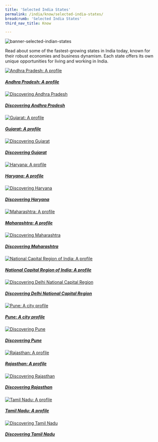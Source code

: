```yaml
---
title: 'Selected India States'
permalink: /india/know/selected-india-states/
breadcrumb: 'Selected India States'
third_nav_title: Know

---
```



![banner-selected-indian-states](\images\india-selected\Selected-India-states-new.jpg)

Read about some of the fastest-growing states in India today, known for their robust economies and business dynamism. Each state offers its own unique opportunities for living and working in India.

<div>
	<div class="row is-multiline">
		<div class="col is-half-tablet padding--bottom--lg">
			<a href="/india/know/selected-india-states/andhra-pradesh-profile/" class="project-link">
				<img src="/images/india-selected/Andhra-Pradesh-A-profile-285x300.jpg" alt="Andhra Pradesh: A profile" class="project-image">
			<div class="project-card">
				<div class="project-title margin--bottom--xs">
					<h5><b>Andhra Pradesh: A profile</b></h5>
				</div>
			</div>
			</a>
		</div>
		<div class="col is-half-tablet padding--bottom--lg">
			<a href="/india/know/selected-india-states/andhra-pradesh-guide/" class="project-link">
				<img src="/images/india-selected/andhra-pradesh-guide-small.jpg" alt="Discovering Andhra Pradesh" class="project-image">
			<div class="project-card">
				<div class="project-title margin--bottom--xs">
					<h5><b>Discovering Andhra Pradesh</b></h5>
				</div>
			</div>
			</a>
		</div>
	</div>
</div>

<p><p>

<div>
	<div class="row is-multiline">
		<div class="col is-half-tablet padding--bottom--lg">
			<a href="/india/know/selected-india-states/gujarat-profile/" class="project-link">
				<img src="/images/india-selected/gujarat-profile-small.jpg" alt="Gujarat: A profile" class="project-image">
			<div class="project-card">
				<div class="project-title margin--bottom--xs">
					<h5><b>Gujarat: A profile</b></h5>
				</div>
			</div>
			</a>
		</div>
		<div class="col is-half-tablet padding--bottom--lg">
			<a href="/india/know/selected-india-states/gujarat-guide/" class="project-link">
				<img src="/images/india-selected/gujarat-guide-small.jpg" alt="Discovering Gujarat" class="project-image">
			<div class="project-card">
				<div class="project-title margin--bottom--xs">
					<h5><b>Discovering Gujarat</b></h5>
				</div>
			</div>
			</a>
		</div>
	</div>
</div>

<p><p>

<div>
	<div class="row is-multiline">
		<div class="col is-half-tablet padding--bottom--lg">
			<a href="/india/know/selected-india-states/haryana-profile/" class="project-link">
				<img src="/images/india-selected/haryana-profile-small.jpg" alt="Haryana: A profile" class="project-image">
			<div class="project-card">
				<div class="project-title margin--bottom--xs">
					<h5><b>Haryana: A profile</b></h5>
				</div>
			</div>
			</a>
		</div>
		<div class="col is-half-tablet padding--bottom--lg">
			<a href="/india/know/selected-india-states/haryana-guide/" class="project-link">
				<img src="/images/india-selected/haryana-guide-small.jpg" alt="Discovering Haryana" class="project-image">
			<div class="project-card">
				<div class="project-title margin--bottom--xs">
					<h5><b>Discovering Haryana</b></h5>
				</div>
			</div>
			</a>
		</div>
	</div>
</div>

<p><p>

<div>
	<div class="row is-multiline">
		<div class="col is-half-tablet padding--bottom--lg">
			<a href="/india/know/selected-india-states/maharashtra-profile/" class="project-link">
				<img src="/images/india-selected/maharashtra-profile-small.jpg" alt="Maharashtra: A profile" class="project-image">
			<div class="project-card">
				<div class="project-title margin--bottom--xs">
					<h5><b>Maharashtra: A profile</b></h5>
				</div>
			</div>
			</a>
		</div>
		<div class="col is-half-tablet padding--bottom--lg">
			<a href="/india/know/selected-india-states/maharashtra-guide/" class="project-link">
				<img src="/images/india-selected/maharashtra-guide-small.jpg" alt="Discovering Maharashtra" class="project-image">
			<div class="project-card">
				<div class="project-title margin--bottom--xs">
					<h5><b>Discovering Maharashtra</b></h5>
				</div>
			</div>
			</a>
		</div>
	</div>
</div>

<p><p>

<div>
	<div class="row is-multiline">
		<div class="col is-half-tablet padding--bottom--lg">
			<a href="/india/know/selected-india-states/ncr-india-profile/" class="project-link">
				<img src="/images/india-selected/ncr-india-profile-small.jpg" alt="National Capital Region of India: A profile" class="project-image">
			<div class="project-card">
				<div class="project-title margin--bottom--xs">
					<h5><b>National Capital Region of India: A profile</b></h5>
				</div>
			</div>
			</a>
		</div>
		<div class="col is-half-tablet padding--bottom--lg">
			<a href="/india/know/selected-india-states/ncr-india-guide/" class="project-link">
				<img src="/images/india-selected/ncr-india-guide-small.jpg" alt="Discovering Delhi National Capital Region" class="project-image">
			<div class="project-card">
				<div class="project-title margin--bottom--xs">
					<h5><b>Discovering Delhi National Capital Region</b></h5>
				</div>
			</div>
			</a>
		</div>
	</div>
</div>

<p><p>

<div>
	<div class="row is-multiline">
		<div class="col is-half-tablet padding--bottom--lg">
			<a href="/india/know/selected-india-states/pune-profile/" class="project-link">
				<img src="/images/india-selected/pune-profile-small.jpg" alt="Pune: A city profile" class="project-image">
			<div class="project-card">
				<div class="project-title margin--bottom--xs">
					<h5><b>Pune: A city profile</b></h5>
				</div>
			</div>
			</a>
		</div>
		<div class="col is-half-tablet padding--bottom--lg">
			<a href="/india/know/selected-india-states/pune-guide/" class="project-link">
				<img src="/images/india-selected/pune-guide-small.jpg" alt="Discovering Pune" class="project-image">
			<div class="project-card">
				<div class="project-title margin--bottom--xs">
					<h5><b>Discovering Pune</b></h5>
				</div>
			</div>
			</a>
		</div>
	</div>
</div>

<p><p>

<div>
	<div class="row is-multiline">
		<div class="col is-half-tablet padding--bottom--lg">
			<a href="/india/know/selected-india-states/rajasthan-profile/" class="project-link">
				<img src="/images/india-selected/rajasthan-profile-small.jpg" alt="Rajasthan: A profile" class="project-image">
			<div class="project-card">
				<div class="project-title margin--bottom--xs">
					<h5><b>Rajasthan: A profile</b></h5>
				</div>
			</div>
			</a>
		</div>
		<div class="col is-half-tablet padding--bottom--lg">
			<a href="/india/know/selected-india-states/rajasthan-guide/" class="project-link">
				<img src="/images/india-selected/rajasthan-guide-small.jpg" alt="Discovering Rajasthan" class="project-image">
			<div class="project-card">
				<div class="project-title margin--bottom--xs">
					<h5><b>Discovering Rajasthan</b></h5>
				</div>
			</div>
			</a>
		</div>
	</div>
</div>

<p><p>

<div>
	<div class="row is-multiline">
		<div class="col is-half-tablet padding--bottom--lg">
			<a href="/india/know/selected-india-states/tamil-nadu-profile/" class="project-link">
				<img src="/images/india-selected/tamil-nadu-profile-small.jpg" alt="Tamil Nadu: A profile" class="project-image">
			<div class="project-card">
				<div class="project-title margin--bottom--xs">
					<h5><b>Tamil Nadu: A profile</b></h5>
				</div>
			</div>
			</a>
		</div>
		<div class="col is-half-tablet padding--bottom--lg">
			<a href="/india/know/selected-india-states/tamil-nadu-guide/" class="project-link">
				<img src="/images/india-selected/tamil-nadu-guide-small.jpg" alt="Discovering Tamil Nadu" class="project-image">
			<div class="project-card">
				<div class="project-title margin--bottom--xs">
					<h5><b>Discovering Tamil Nadu</b></h5>
				</div>
			</div>
			</a>
		</div>
	</div>
</div>